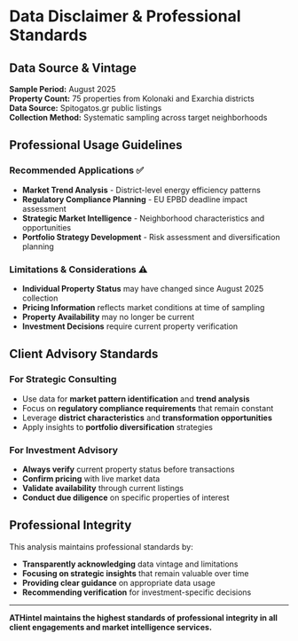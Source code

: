 # Data Disclaimer & Professional Standards

## Data Source & Vintage

**Sample Period:** August 2025  
**Property Count:** 75 properties from Kolonaki and Exarchia districts  
**Data Source:** Spitogatos.gr public listings  
**Collection Method:** Systematic sampling across target neighborhoods

## Professional Usage Guidelines

### Recommended Applications ✅
- **Market Trend Analysis** - District-level energy efficiency patterns
- **Regulatory Compliance Planning** - EU EPBD deadline impact assessment  
- **Strategic Market Intelligence** - Neighborhood characteristics and opportunities
- **Portfolio Strategy Development** - Risk assessment and diversification planning

### Limitations & Considerations ⚠️
- **Individual Property Status** may have changed since August 2025 collection
- **Pricing Information** reflects market conditions at time of sampling
- **Property Availability** may no longer be current
- **Investment Decisions** require current property verification

## Client Advisory Standards

### For Strategic Consulting
- Use data for **market pattern identification** and **trend analysis**
- Focus on **regulatory compliance requirements** that remain constant
- Leverage **district characteristics** and **transformation opportunities**
- Apply insights to **portfolio diversification** strategies

### For Investment Advisory  
- **Always verify** current property status before transactions
- **Confirm pricing** with live market data
- **Validate availability** through current listings
- **Conduct due diligence** on specific properties of interest

## Professional Integrity

This analysis maintains professional standards by:
- **Transparently acknowledging** data vintage and limitations
- **Focusing on strategic insights** that remain valuable over time
- **Providing clear guidance** on appropriate data usage
- **Recommending verification** for investment-specific decisions

---

**ATHintel maintains the highest standards of professional integrity in all client engagements and market intelligence services.**